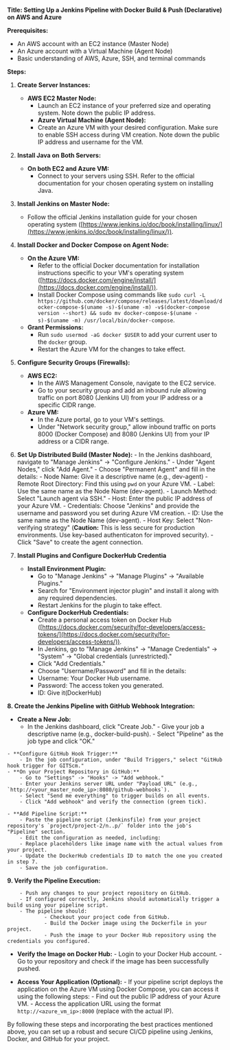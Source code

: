 **Title: Setting Up a Jenkins Pipeline with Docker Build & Push (Declarative) on AWS and Azure**

**Prerequisites:**

- An AWS account with an EC2 instance (Master Node)
- An Azure account with a Virtual Machine (Agent Node)
- Basic understanding of AWS, Azure, SSH, and terminal commands

**Steps:**

1. **Create Server Instances:**
   - **AWS EC2 Master Node:**
        - Launch an EC2 instance of your preferred size and operating system. Note down the public IP address.
	   - **Azure Virtual Machine (Agent Node):**
	    - Create an Azure VM with your desired configuration. Make sure to enable SSH access during VM creation. Note down the public IP address and username for the VM.

2. **Install Java on Both Servers:**
	- **On both EC2 and Azure VM:**
		- Connect to your servers using SSH. Refer to the official documentation for your chosen operating system on installing Java.

3. **Install Jenkins on Master Node:**
	- Follow the official Jenkins installation guide for your chosen operating system ([https://www.jenkins.io/doc/book/installing/linux/](https://www.jenkins.io/doc/book/installing/linux/)).

4. **Install Docker and Docker Compose on Agent Node:**
	- **On the Azure VM:**
		- Refer to the official Docker documentation for installation instructions specific to your VM's operating system ([https://docs.docker.com/engine/install/](https://docs.docker.com/engine/install/)).
		- Install Docker Compose using commands like `sudo curl -L https://github.com/docker/compose/releases/latest/download/docker-compose-$(uname -s)-$(uname -m) -v$(docker-compose version --short) && sudo mv docker-compose-$(uname -s)-$(uname -m) /usr/local/bin/docker-compose`.
	- **Grant Permissions:**
		- Run `sudo usermod -aG docker $USER` to add your current user to the `docker` group.
		- Restart the Azure VM for the changes to take effect.

5. **Configure Security Groups (Firewalls):**
	- **AWS EC2:**
		- In the AWS Management Console, navigate to the EC2 service.
		- Go to your security group and add an inbound rule allowing traffic on port 8080 (Jenkins UI) from your IP address or a specific CIDR range.
	- **Azure VM:**
		- In the Azure portal, go to your VM's settings.
		- Under "Network security group," allow inbound traffic on ports 8000 (Docker Compose) and 8080 (Jenkins UI) from your IP address or a CIDR range.

6. **Set Up Distributed Build (Master Node):**
		- In the Jenkins dashboard, navigate to "Manage Jenkins" -> "Configure Jenkins."
		- Under "Agent Nodes," click "Add Agent."
		- Choose "Permanent Agent" and fill in the details:
		- Node Name: Give it a descriptive name (e.g., dev-agent)
		- Remote Root Directory: Find this using `pwd` on your Azure VM.
		- Label: Use the same name as the Node Name (dev-agent).
		- Launch Method: Select "Launch agent via SSH."
		- Host: Enter the public IP address of your Azure VM.
		- Credentials: Choose "Jenkins" and provide the username and password you set during Azure VM creation.
		- ID: Use the same name as the Node Name (dev-agent).
		- Host Key: Select "Non-verifying strategy" (**Caution:** This is less secure for production environments. Use key-based authenticaton for improved security).
		- Click "Save" to create the agent connection.

7. **Install Plugins and Configure DockerHub Credentia**
	- **Install Environment Plugin:**
		- Go to "Manage Jenkins" -> "Manage Plugins" -> "Available Plugins."
		- Search for "Environment injector plugin" and install it along with any required dependencies.
		- Restart Jenkins for the plugin to take effect.
	- **Configure DockerHub Credentials:**
		- Create a personal access token on Docker Hub ([https://docs.docker.com/security/for-developers/access-tokens/](https://docs.docker.com/security/for-developers/access-tokens/)).
		- In Jenkins, go to "Manage Jenkins" -> "Manage Credentials" -> "System" -> "Global credentials (unrestricted)."
		- Click "Add Credentials."
		- Choose "Username/Password" and fill in the details:
		- Username: Your Docker Hub username.
		- Password: The access token you generated.
		- ID: Give it(DockerHub)

**8. Create the Jenkins Pipeline with GitHub Webhook Integration:**

   - **Create a New Job:**
        - In the Jenkins dashboard, click "Create Job."
	     - Give your job a descriptive name (e.g., docker-build-push).
	     - Select "Pipeline" as the job type and click "OK."

	- **Configure GitHub Hook Trigger:**
		- In the job configuration, under "Build Triggers," select "GitHub hook trigger for GITScm."
	- **On your Project Repository in GitHub:**
		- Go to "Settings" -> "Hooks" -> "Add webhook."
		- Enter your Jenkins server URL under "Payload URL" (e.g., `http://<your_master_node_ip>:8080/github-webhooks`).
		- Select "Send me everything" to trigger builds on all events.
		- Click "Add webhook" and verify the connection (green tick).

	- **Add Pipeline Script:**
		- Paste the pipeline script (Jenkinsfile) from your project repository's `project/project-2/n..p/` folder into the job's "Pipeline" section.
		- Edit the configuration as needed, including:
		- Replace placeholders like image name with the actual values from your project.
		- Update the DockerHub credentials ID to match the one you created in step 7.
		- Save the job configuration.

**9. Verify the Pipeline Execution:**

		- Push any changes to your project repository on GitHub.
		- If configured correctly, Jenkins should automatically trigger a build using your pipeline script.
		- The pipeline should:
				- Checkout your project code from GitHub.
				- Build the Docker image using the Dockerfile in your project.
				- Push the image to your Docker Hub repository using the credentials you configured.

- **Verify the Image on Docker Hub:**
		- Login to your Docker Hub account.
		- Go to your repository and check if the image has been successfully pushed.

- **Access Your Application (Optional):**
		- If your pipeline script deploys the application on the Azure VM using Docker Compose, you can access it using the following steps:
		- Find out the public IP address of your Azure VM.
		- Access the application URL using the format `http://<azure_vm_ip>:8000` (replace with the actual IP).


By following these steps and incorporating the best practices mentioned above, you can set up a robust and secure CI/CD pipeline using Jenkins, Docker, and GitHub for your project.
